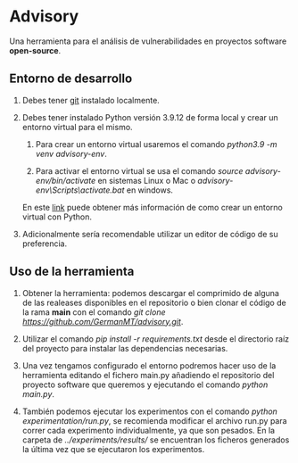 # Advisory
Una herramienta para el análisis de vulnerabilidades en proyectos software **open-source**.

## Entorno de desarrollo
1. Debes tener [git](https://git-scm.com/) instalado localmente. 

2. Debes tener instalado Python versión 3.9.12 de forma local y crear un entorno virtual para el mismo.

    1. Para crear un entorno virtual usaremos el comando *python3.9 -m venv advisory-env*.

    2. Para activar el entorno virtual se usa el comando *source advisory-env/bin/activate* en sistemas Linux o Mac o *advisory-env\Scripts\activate.bat* en windows.

    En este [link](https://docs.python.org/3/library/venv.html) puede obtener más información de como crear un entorno virtual con Python.

4. Adicionalmente sería recomendable utilizar un editor de código de su preferencia.

## Uso de la herramienta
1. Obtener la herramienta: podemos descargar el comprimido de alguna de las realeases disponibles en el repositorio o bien clonar el código de la rama **main** con el comando *git clone https://github.com/GermanMT/advisory.git*.

2. Utilizar el comando *pip install -r requirements.txt* desde el directorio raíz del proyecto para instalar las dependencias necesarias.

3. Una vez tengamos configurado el entorno podremos hacer uso de la herramienta editando el fichero main.py añadiendo el repositorio del proyecto software que queremos y ejecutando el comando *python main.py*.

4. También podemos ejecutar los experimentos con el comando *python experimentation/run.py*, se recomienda modificar el archivo run.py para correr cada experimento individualmente, ya que son pesados. En la carpeta de *../experiments/results/* se encuentran los ficheros generados la última vez que se ejecutaron los experimentos.
